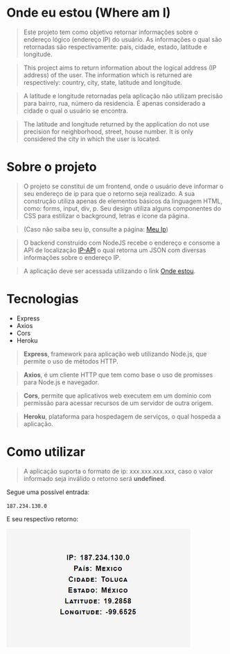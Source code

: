 # Onde eu estou (Where am I)
> Este projeto tem como objetivo retornar informações sobre o endereço lógico (endereço IP) do usuário. As informações o qual são retornadas são respectivamente: país, cidade, estado, latitude e longitude.

> This project aims to return information about the logical address (IP address) of the user. The information which is returned are respectively: country, city, state, latitude and longitude.

> A latitude e longitude retornadas pela aplicação não utilizam precisão para bairro, rua, número da residencia. É apenas considerado a cidade o qual o usuário se encontra.

> The latitude and longitude returned by the application do not use precision for neighborhood, street, house number. It is only considered the city in which the user is located.

# Sobre o projeto
> O projeto se constitui de um frontend, onde o usuário deve informar o seu endereço de ip para que o retorno seja realizado. A sua construção utiliza apenas de elementos básicos da linguagem HTML, como: forms, input, div, p. Seu design utiliza alguns componentes do CSS para estilizar o background, letras e icone da página.

> (Caso não saiba seu ip, consulte a página: [Meu Ip](https://www.meuip.com.br))

> O backend construido com NodeJS recebe o endereço e consome a API de localização [IP-API](https://ip-api.com) o qual retorna um JSON com diversas informações sobre o endereço IP.

> A aplicação deve ser acessada utilizando o link [Onde estou](https://whereamiiii.herokuapp.com).

# Tecnologias
* Express
* Axios 
* Cors
* Heroku
> **Express**, framework para aplicação web utilizando Node.js, que permite o uso de métodos HTTP.

> **Axios**, é um cliente HTTP que tem como base o uso de promisses para Node.js e navegador.

> **Cors**, permite que aplicativos web executem em um domínio com permissão para acessar recursos de um servidor de outra origem.

> **Heroku**, plataforma para hospedagem de serviços, o qual hospeda a aplicação.

# Como utilizar
> A aplicação suporta o formato de ip: xxx.xxx.xxx.xxx, caso o valor informado seja inválido o retorno será **undefined**.

Segue uma possível entrada:

`187.234.130.0`

E seu respectivo retorno:

![Result](./readme_content/result.png)

